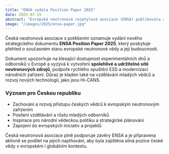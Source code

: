 ```yaml
---
title: "ENSA vydala Position Paper 2025"
date: 2025-07-15
abstract: "Evropská neutronová rozptylová asociace (ENSA) publikovala svůj poziční dokument „Position Paper 2025“, který upozorňuje na klesající kapacitu neutronových zařízení a vyzývá k vytvoření udržitelné infrastruktury. Česká neutronová asociace toto stanovisko podporuje jako klíčové pro zachování přístupu českých vědců k evropským neutronovým technologiím."
image: "/images/2025/ensa-paper.jpg"
---
```


Česká neutronová asociace s potěšením oznamuje vydání nového strategického dokumentu **ENSA Position Paper 2025**, který poskytuje přehled o současném stavu evropské neutronové vědy a její budoucnosti.

Dokument upozorňuje na klesající dostupnost experimentálních dnů a odborníků v Evropě a vyzývá k vytvoření **spolehlivé a udržitelné sítě neutronových zdrojů**, podpoře rychlého spuštění ESS a modernizaci národních zařízení. Důraz je kladen také na vzdělávání mladých vědců a rozvoj nových technologií, jako jsou Hi-CANS.

### Význam pro Českou republiku
- Zachování a rozvoj přístupu českých vědců k evropským neutronovým zařízením  
- Posílení vzdělávání a růstu mladých odborníků  
- Inspirace pro národní vědeckou politiku a strategické plánování  
- Zapojení do evropských iniciativ a projektů  

Česká neutronová asociace plně podporuje závěry ENSA a je připravena aktivně se podílet na jejich naplňování, aby byla zajištěna silná pozice české vědy v evropském i globálním kontextu.
